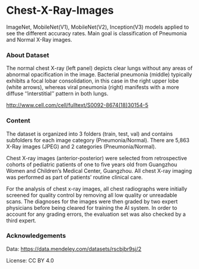 # Chest-X-Ray-Images

ImageNet, MobileNet(V1), MobileNet(V2), Inception(V3) models applied to see the different accuracy rates. Main goal is classification of Pneumonia and Normal X-Ray images.


### About Dataset

The normal chest X-ray (left panel) depicts clear lungs without any areas of abnormal opacification in the image. Bacterial pneumonia (middle) typically exhibits a focal lobar consolidation, in this case in the right upper lobe (white arrows), whereas viral pneumonia (right) manifests with a more diffuse ‘‘interstitial’’ pattern in both lungs.

http://www.cell.com/cell/fulltext/S0092-8674(18)30154-5

### Content

The dataset is organized into 3 folders (train, test, val) and contains subfolders for each image category (Pneumonia/Normal). There are 5,863 X-Ray images (JPEG) and 2 categories (Pneumonia/Normal).

Chest X-ray images (anterior-posterior) were selected from retrospective cohorts of pediatric patients of one to five years old from Guangzhou Women and Children’s Medical Center, Guangzhou. All chest X-ray imaging was performed as part of patients’ routine clinical care.

For the analysis of chest x-ray images, all chest radiographs were initially screened for quality control by removing all low quality or unreadable scans. The diagnoses for the images were then graded by two expert physicians before being cleared for training the AI system. In order to account for any grading errors, the evaluation set was also checked by a third expert.

### Acknowledgements

Data: https://data.mendeley.com/datasets/rscbjbr9sj/2

License: CC BY 4.0
